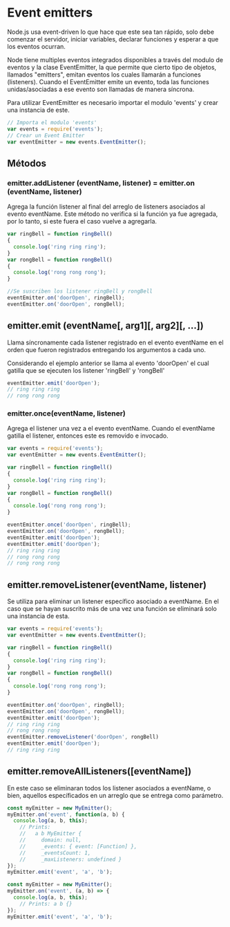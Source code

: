 # Event emitters

Node.js usa event-driven lo que hace que este sea tan rápido, solo debe comenzar el servidor, iniciar variables, declarar funciones y esperar a que los eventos ocurran. 

Node tiene multiples eventos integrados disponibles a través del modulo de eventos y la clase EventEmitter, la que permite que cierto tipo de objetos, llamados "emitters", emitan eventos los cuales llamarán a funciones (listeners). Cuando el EventEmitter emite un evento, toda las funciones unidas/asociadas a ese evento son llamadas de manera síncrona. 

Para utilizar EventEmitter es necesario importar el modulo 'events' y crear una instancia de este.

```javascript
// Importa el modulo 'events'
var events = require('events');
// Crear un Event Emitter
var eventEmitter = new events.EventEmitter();

```

## Métodos

### emitter.addListener (eventName, listener) = emitter.on (eventName, listener)

Agrega la función listener al final del arreglo de listeners asociados al evento eventName. Este método no verifica si la función ya fue agregada, por lo tanto, si este fuera el caso vuelve a agregarla.


```javascript
var ringBell = function ringBell()
{
  console.log('ring ring ring');
}
var rongBell = function rongBell()
{
  console.log('rong rong rong');
}

//Se suscriben los listener ringBell y rongBell
eventEmitter.on('doorOpen', ringBell);
eventEmitter.on('doorOpen', rongBell);

```

## emitter.emit (eventName[, arg1][, arg2][, ...])

Llama síncronamente cada listener registrado en el evento eventName en el orden que fueron registrados entregando los argumentos a cada uno. 

Considerando el ejemplo anterior se llama al evento 'doorOpen' el cual gatilla que se ejecuten los listener 'ringBell' y 'rongBell'

```javascript
eventEmitter.emit('doorOpen');
// ring ring ring
// rong rong rong

```
### emitter.once(eventName, listener)

Agrega el listener una vez a el evento eventName. Cuando el eventName gatilla el listener, entonces este es removido e invocado.

```javascript
var events = require('events');
var eventEmitter = new events.EventEmitter();

var ringBell = function ringBell()
{
  console.log('ring ring ring');
}
var rongBell = function rongBell()
{
  console.log('rong rong rong');
}

eventEmitter.once('doorOpen', ringBell);
eventEmitter.on('doorOpen', rongBell);
eventEmitter.emit('doorOpen');
eventEmitter.emit('doorOpen');
// ring ring ring
// rong rong rong
// rong rong rong

```

## emitter.removeListener(eventName, listener) 

Se utiliza para eliminar un listener específico asociado a eventName. En el caso que se hayan suscrito más de una vez una función se eliminará solo una instancia de esta.

```javascript
var events = require('events');
var eventEmitter = new events.EventEmitter();

var ringBell = function ringBell()
{
  console.log('ring ring ring');
}
var rongBell = function rongBell()
{
  console.log('rong rong rong');
}

eventEmitter.on('doorOpen', ringBell);
eventEmitter.on('doorOpen', rongBell);
eventEmitter.emit('doorOpen');
// ring ring ring
// rong rong rong
eventEmitter.removeListener('doorOpen', rongBell)
eventEmitter.emit('doorOpen');
// ring ring ring

```

## emitter.removeAllListeners([eventName])

En este caso se eliminaran todos los listener asociados a eventName, o bien, aquellos específicados en un arreglo que se entrega como parámetro. 



```javascript
const myEmitter = new MyEmitter();
myEmitter.on('event', function(a, b) {
  console.log(a, b, this);
    // Prints:
    //   a b MyEmitter {
    //     domain: null,
    //     _events: { event: [Function] },
    //     _eventsCount: 1,
    //     _maxListeners: undefined }
});
myEmitter.emit('event', 'a', 'b');
````

```javascript
const myEmitter = new MyEmitter();
myEmitter.on('event', (a, b) => {
  console.log(a, b, this);
    // Prints: a b {}
});
myEmitter.emit('event', 'a', 'b');
````


